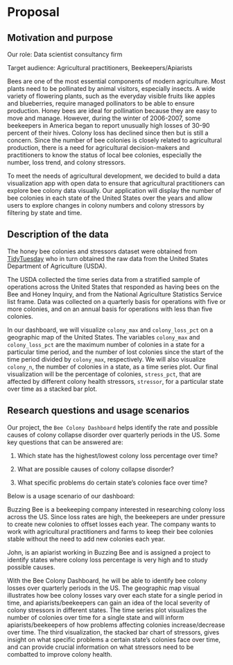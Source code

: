 Proposal
================

## Motivation and purpose

Our role: Data scientist consultancy firm

Target audience: Agricultural practitioners, Beekeepers/Apiarists

Bees are one of the most essential components of modern agriculture.
Most plants need to be pollinated by animal visitors, especially
insects. A wide variety of flowering plants, such as the everyday
visible fruits like apples and blueberries, require managed pollinators
to be able to ensure production. Honey bees are ideal for pollination
because they are easy to move and manage. However, during the winter of
2006-2007, some beekeepers in America began to report unusually high
losses of 30-90 percent of their hives. Colony loss has declined since
then but is still a concern. Since the number of bee colonies is closely
related to agricultural production, there is a need for agricultural
decision-makers and practitioners to know the status of local bee
colonies, especially the number, loss trend, and colony stressors.

To meet the needs of agricultural development, we decided to build a
data visualization app with open data to ensure that agricultural
practitioners can explore bee colony data visually. Our application will
display the number of bee colonies in each state of the United States
over the years and allow users to explore changes in colony numbers and
colony stressors by filtering by state and time.

## Description of the data

The honey bee colonies and stressors dataset were obtained from
[TidyTuesday](https://github.com/rfordatascience/tidytuesday/blob/master/data/2022/2022-01-11/readme.md)
who in turn obtained the raw data from the United States Department of
Agriculture (USDA).

The USDA collected the time series data from a stratified sample of
operations across the United States that responded as having bees on the
Bee and Honey Inquiry, and from the National Agriculture Statistics
Service list frame. Data was collected on a quarterly basis for
operations with five or more colonies, and on an annual basis for
operations with less than five colonies.

In our dashboard, we will visualize `colony_max` and `colony_loss_pct`
on a geographic map of the United States. The variables `colony_max` and
`colony_loss_pct` are the maximum number of colonies in a state for a
particular time period, and the number of lost colonies since the start
of the time period divided by `colony_max`, respectively. We will also
visualize `colony_n`, the number of colonies in a state, as a time
series plot. Our final visualization will be the percentage of colonies,
`stress_pct`, that are affected by different colony health stressors,
`stressor`, for a particular state over time as a stacked bar plot.

## Research questions and usage scenarios

Our project, the `Bee Colony Dashboard` helps identify the rate and
possible causes of colony collapse disorder over quarterly periods in
the US. Some key questions that can be answered are:

1.  Which state has the highest/lowest colony loss percentage over time?

2.  What are possible causes of colony collapse disorder?

3.  What specific problems do certain state’s colonies face over time?

Below is a usage scenario of our dashboard:

Buzzing Bee is a beekeeping company interested in researching colony
loss across the US. Since loss rates are high, the beekeepers are under
pressure to create new colonies to offset losses each year. The company
wants to work with agricultural practitioners and farms to keep their
bee colonies stable without the need to add new colonies each year.

John, is an apiarist working in Buzzing Bee and is assigned a project to
identify states where colony loss percentage is very high and to study
possible causes.

With the Bee Colony Dashboard, he will be able to identify bee colony
losses over quarterly periods in the US. The geographic map visual
illustrates how bee colony losses vary over each state for a single
period in time, and apiarists/beekeepers can gain an idea of the local
severity of colony stressors in different states. The time series plot
visualizes the number of colonies over time for a single state and will
inform apiarists/beekeepers of how problems affecting colonies
increase/decrease over time. The third visualization, the stacked bar
chart of stressors, gives insight on what specific problems a certain
state’s colonies face over time, and can provide crucial information on
what stressors need to be combatted to improve colony health.
